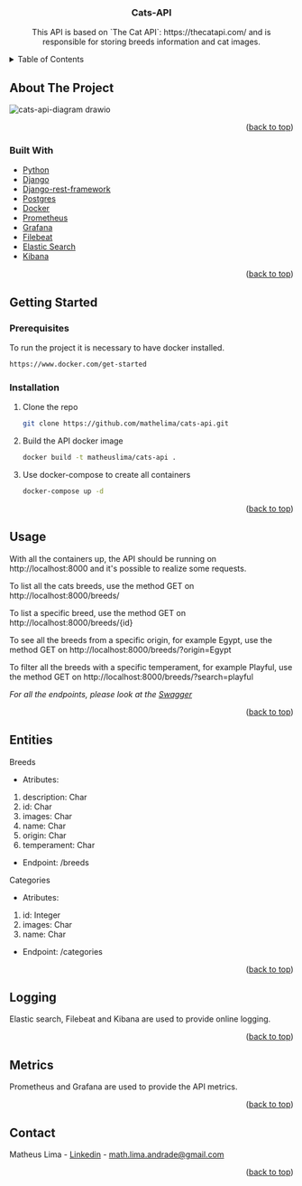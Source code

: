 <div id="top"></div>

<h3 align="center">Cats-API</h3>

  <p align="center">
    This API is based on `The Cat API`: https://thecatapi.com/ and is responsible for storing breeds information and cat images.
    <br />
  </p>
</div>



<!-- TABLE OF CONTENTS -->
<details>
  <summary>Table of Contents</summary>
  <ol>
    <li>
      <a href="#about-the-project">About The Project</a>
      <ul>
        <li><a href="#built-with">Built With</a></li>
      </ul>
    </li>
    <li>
      <a href="#getting-started">Getting Started</a>
      <ul>
        <li><a href="#prerequisites">Prerequisites</a></li>
        <li><a href="#installation">Installation</a></li>
      </ul>
    </li>
    <li><a href="#entities">Entities</a></li>
    <li><a href="#logging">Logging</a></li>
    <li><a href="#metrics">Metrics</a></li>
    <li><a href="#contact">Contact</a></li>
  </ol>
</details>



<!-- ABOUT THE PROJECT -->
## About The Project

![cats-api-diagram drawio](https://user-images.githubusercontent.com/32756259/157138997-eec3ac4d-4c67-4959-9544-2af59d555305.png)

<p align="right">(<a href="#top">back to top</a>)</p>



### Built With

* [Python](https://python.org/)
* [Django](https://djangoproject.com/)
* [Django-rest-framework](https://django-rest-framework.org/)
* [Postgres](https://postgresql.org/)
* [Docker](https://docker.com/)
* [Prometheus](https://prometheus.io/)
* [Grafana](https://grafana.com)
* [Filebeat](https://elastic.co/beats/filebeat)
* [Elastic Search](https://elastic.co)
* [Kibana](https://www.elastic.co/kibana/)


<p align="right">(<a href="#top">back to top</a>)</p>



<!-- GETTING STARTED -->
## Getting Started

### Prerequisites

To run the project it is necessary to have docker installed.
  ```sh
  https://www.docker.com/get-started
  ```

### Installation

1. Clone the repo
   ```sh
   git clone https://github.com/mathelima/cats-api.git
   ```
2. Build the API docker image
   ```sh
   docker build -t matheuslima/cats-api .
   ```
3. Use docker-compose to create all containers
   ```sh
   docker-compose up -d
   ```

<p align="right">(<a href="#top">back to top</a>)</p>



<!-- USAGE EXAMPLES -->
## Usage

With all the containers up, the API should be running on http://localhost:8000 and it's possible to realize some requests.

To list all the cats breeds, use the method GET on http://localhost:8000/breeds/

To list a specific breed, use the method GET on http://localhost:8000/breeds/{id}

To see all the breeds from a specific origin, for example Egypt, use the method GET on http://localhost:8000/breeds/?origin=Egypt 

To filter all the breeds with a specific temperament, for example Playful, use the method GET on http://localhost:8000/breeds/?search=playful

_For all the endpoints, please look at the [Swagger](https://localhost:8000/docs)_

<p align="right">(<a href="#top">back to top</a>)</p>



<!-- Entities -->
## Entities

Breeds
- Atributes: 
1. description: Char
2. id: Char
3. images: Char 
4. name: Char
5. origin: Char
6. temperament: Char
- Endpoint: /breeds

Categories
- Atributes: 
1. id: Integer
2. images: Char 
3. name: Char
- Endpoint: /categories

<p align="right">(<a href="#top">back to top</a>)</p>



<!-- LOGGING -->
## Logging

Elastic search, Filebeat and Kibana are used to provide online logging.

<p align="right">(<a href="#top">back to top</a>)</p>



<!-- METRICS -->
## Metrics

Prometheus and Grafana are used to provide the API metrics.

<p align="right">(<a href="#top">back to top</a>)</p>



<!-- CONTACT -->
## Contact

Matheus Lima - [Linkedin](https://www.linkedin.com/in/matheus-lima-andrade/) - math.lima.andrade@gmail.com

<p align="right">(<a href="#top">back to top</a>)</p>

